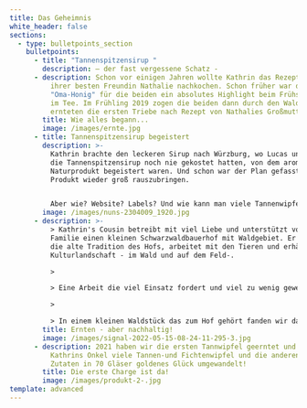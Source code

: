 ```yaml
---
title: Das Geheimnis
white_header: false
sections:
  - type: bulletpoints_section
    bulletpoints:
      - title: "Tannenspitzensirup "
        description: – der fast vergessene Schatz -
      - description: Schon vor einigen Jahren wollte Kathrin das Rezept der Großmutter
          ihrer besten Freundin Nathalie nachkochen. Schon früher war der
          "Oma-Honig" für die beiden ein absolutes Highlight beim Frühstück und
          im Tee. Im Frühling 2019 zogen die beiden dann durch den Wald und
          ernteten die ersten Triebe nach Rezept von Nathalies Großmutter.
        title: Wie alles begann...
        image: /images/ernte.jpg
      - title: Tannenspitzensirup begeistert
        description: >-
          Kathrin brachte den leckeren Sirup nach Würzburg, wo Lucas und Jan,
          die Tannenspitzensirup noch nie gekostet hatten, von dem aromatischen
          Naturprodukt begeistert waren. Und schon war der Plan gefasst, dieses
          Produkt wieder groß rauszubringen. 


          Aber wie? Website? Labels? Und wie kann man viele Tannenwipfel ernten, ohne dem Ökosystem oder den Waldbesitzern zu schaden?
        image: /images/nuns-2304009_1920.jpg
      - description: >-
          > Kathrin's Cousin betreibt mit viel Liebe und unterstützt von der
          Familie einen kleinen Schwarzwaldbauerhof mit Waldgebiet. Er erhält so
          die alte Tradition des Hofs, arbeitet mit den Tieren und erhält die
          Kulturlandschaft - im Wald und auf dem Feld-.

          >

          > Eine Arbeit die viel Einsatz fordert und viel zu wenig gewertschätzt wird! 

          >

          > In einem kleinen Waldstück das zum Hof gehört fanden wir dann unser Erntegebiet. Das Waldstück besteht Fichten und Tannen aus Wildanflug, der nicht forstwirtschaftlich genutzt werden soll. Außer den Rehen -die die kleinen Wipfel auch besonders lecker finden, aber auch vor Ort ein Überangebot an Nahrung haben- nehmen wir so niemandem etwas weg.
        title: Ernten - aber nachhaltig!
        image: /images/signal-2022-05-15-08-24-11-295-3.jpg
      - description: 2021 haben wir die ersten Tannwipfel geerntet und mit Hilfe von
          Kathrins Onkel viele Tannen-und Fichtenwipfel und die anderen geheimen
          Zutaten in 70 Gläser goldenes Glück umgewandelt!
        title: Die erste Charge ist da!
        image: /images/produkt-2-.jpg
template: advanced
---
```

